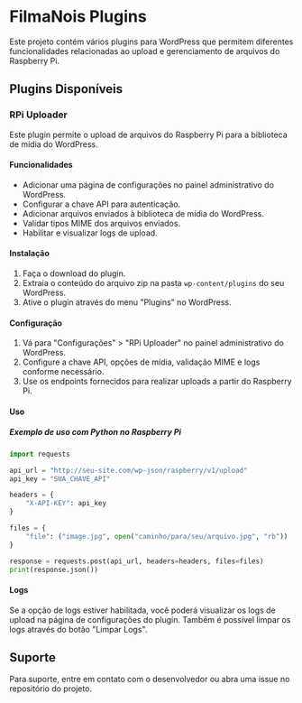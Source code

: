 # FilmaNois Plugins

Este projeto contém vários plugins para WordPress que permitem diferentes funcionalidades relacionadas ao upload e gerenciamento de arquivos do Raspberry Pi.

## Plugins Disponíveis

### RPi Uploader

Este plugin permite o upload de arquivos do Raspberry Pi para a biblioteca de mídia do WordPress.

#### Funcionalidades

- Adicionar uma página de configurações no painel administrativo do WordPress.
- Configurar a chave API para autenticação.
- Adicionar arquivos enviados à biblioteca de mídia do WordPress.
- Validar tipos MIME dos arquivos enviados.
- Habilitar e visualizar logs de upload.

#### Instalação

1. Faça o download do plugin.
2. Extraia o conteúdo do arquivo zip na pasta `wp-content/plugins` do seu WordPress.
3. Ative o plugin através do menu "Plugins" no WordPress.

#### Configuração

1. Vá para "Configurações" > "RPi Uploader" no painel administrativo do WordPress.
2. Configure a chave API, opções de mídia, validação MIME e logs conforme necessário.
3. Use os endpoints fornecidos para realizar uploads a partir do Raspberry Pi.

#### Uso

##### Exemplo de uso com Python no Raspberry Pi

```python
import requests

api_url = "http://seu-site.com/wp-json/raspberry/v1/upload"
api_key = "SUA_CHAVE_API"

headers = {
    "X-API-KEY": api_key
}

files = {
    "file": ("image.jpg", open("caminho/para/seu/arquivo.jpg", "rb"))
}

response = requests.post(api_url, headers=headers, files=files)
print(response.json())
```

#### Logs

Se a opção de logs estiver habilitada, você poderá visualizar os logs de upload na página de configurações do plugin. Também é possível limpar os logs através do botão "Limpar Logs".

## Suporte

Para suporte, entre em contato com o desenvolvedor ou abra uma issue no repositório do projeto.
